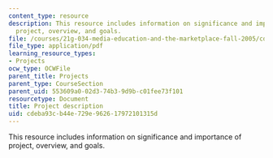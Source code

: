```yaml
---
content_type: resource
description: This resource includes information on significance and importance of
  project, overview, and goals.
file: /courses/21g-034-media-education-and-the-marketplace-fall-2005/cdeba93cb44e729e962617972101315d_MIT21G_034F05_openkenya.pdf
file_type: application/pdf
learning_resource_types:
- Projects
ocw_type: OCWFile
parent_title: Projects
parent_type: CourseSection
parent_uid: 553609a0-02d3-74b3-9d9b-c01fee73f101
resourcetype: Document
title: Project description
uid: cdeba93c-b44e-729e-9626-17972101315d
---
```

This resource includes information on significance and importance of project, overview, and goals.

